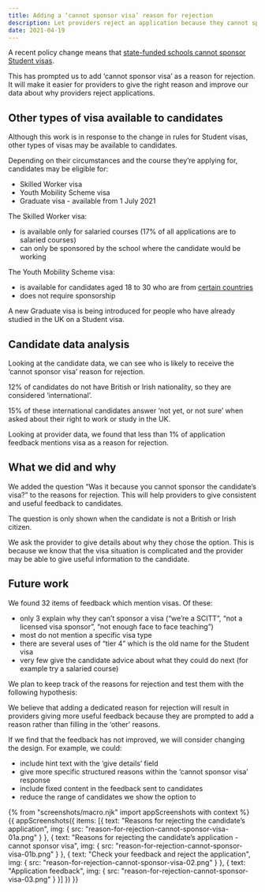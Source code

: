 ```yaml
---
title: Adding a ‘cannot sponsor visa’ reason for rejection
description: Let providers reject an application because they cannot sponsor a candidate’s visa
date: 2021-04-19
---
```


A recent policy change means that [state-funded schools cannot sponsor Student visas](https://www.gov.uk/guidance/recruit-trainee-teachers-from-overseas-accredited-itt-providers#recruit-by-becoming-a-visa-sponsor).

This has prompted us to add ‘cannot sponsor visa’ as a reason for rejection. It will make it easier for providers to give the right reason and improve our data about why providers reject applications.

## Other types of visa available to candidates

Although this work is in response to the change in rules for Student visas, other types of visas may be available to candidates. 

Depending on their circumstances and the course they’re applying for, candidates may be eligible for:

- Skilled Worker visa
- Youth Mobility Scheme visa
- Graduate visa - available from 1 July 2021

The Skilled Worker visa:

- is available only for salaried courses (17% of all applications are to salaried courses)
- can only be sponsored by the school where the candidate would be working

The Youth Mobility Scheme visa:

- is available for candidates aged 18 to 30 who are from [certain countries](https://www.gov.uk/youth-mobility/eligibility)
- does not require sponsorship

A new Graduate visa is being introduced for people who have already studied in the UK on a Student visa.

## Candidate data analysis

Looking at the candidate data, we can see who is likely to receive the ‘cannot sponsor visa’ reason for rejection.

12% of candidates do not have British or Irish nationality, so they are considered ‘international’.

15% of these international candidates answer ‘not yet, or not sure’ when asked about their right to work or study in the UK. 

Looking at provider data, we found that less than 1% of application feedback mentions visa as a reason for rejection.

## What we did and why

We added the question “Was it because you cannot sponsor the candidate’s visa?” to the reasons for rejection. This will help providers to give consistent and useful feedback to candidates.

The question is only shown when the candidate is not a British or Irish citizen.

We ask the provider to give details about why they chose the option. This is because we know that the visa situation is complicated and the provider may be able to give useful information to the candidate.

## Future work

We found 32 items of feedback which mention visas. Of these:

- only 3 explain why they can’t sponsor a visa (“we’re a SCITT”, “not a licensed visa sponsor”, “not enough face to face teaching”)
- most do not mention a specific visa type
- there are several uses of “tier 4” which is the old name for the Student visa
- very few give the candidate advice about what they could do next (for example try a salaried course)

We plan to keep track of the reasons for rejection and test them with the following hypothesis:

We believe that adding a dedicated reason for rejection will result in providers giving more useful feedback because they are prompted to add a reason rather than filling in the ‘other’ reasons.

If we find that the feedback has not improved, we will consider changing the design. For example, we could:

- include hint text with the ‘give details’ field
- give more specific structured reasons within the ‘cannot sponsor visa’ response
- include fixed content in the feedback sent to candidates
- reduce the range of candidates we show the option to

{% from "screenshots/macro.njk" import appScreenshots with context %}
{{ appScreenshots({
  items: [{
    text: "Reasons for rejecting the candidate’s application",
    img: {
      src: "reason-for-rejection-cannot-sponsor-visa-01a.png"
    }
  }, {
    text: "Reasons for rejecting the candidate’s application - cannot sponsor visa",
    img: {
      src: "reason-for-rejection-cannot-sponsor-visa-01b.png"
    }
  }, {
    text: "Check your feedback and reject the application",
    img: {
      src: "reason-for-rejection-cannot-sponsor-visa-02.png"
    }
  }, {
    text: "Application feedback",
    img: {
      src: "reason-for-rejection-cannot-sponsor-visa-03.png"
    }
  }]
}) }}
